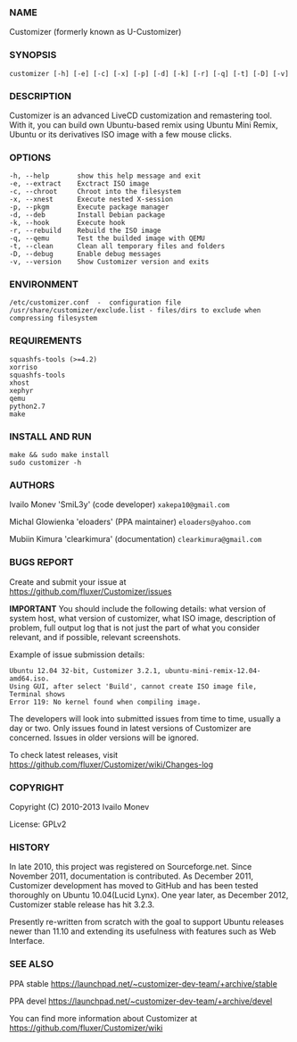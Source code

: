 ### NAME

Customizer (formerly known as U-Customizer)

	
### SYNOPSIS

    customizer [-h] [-e] [-c] [-x] [-p] [-d] [-k] [-r] [-q] [-t] [-D] [-v]


### DESCRIPTION

Customizer is an advanced LiveCD customization and remastering tool. With it, you can build own
Ubuntu-based remix using Ubuntu Mini Remix, Ubuntu or its derivatives ISO image with a few mouse clicks.


### OPTIONS

    -h, --help       show this help message and exit
    -e, --extract    Exctract ISO image
    -c, --chroot     Chroot into the filesystem
    -x, --xnest      Execute nested X-session
    -p, --pkgm       Execute package manager
    -d, --deb        Install Debian package
    -k, --hook       Execute hook
    -r, --rebuild    Rebuild the ISO image
    -q, --qemu       Test the builded image with QEMU
    -t, --clean      Clean all temporary files and folders
    -D, --debug      Enable debug messages
    -v, --version    Show Customizer version and exits

### ENVIRONMENT

    /etc/customizer.conf  -  configuration file
    /usr/share/customizer/exclude.list - files/dirs to exclude when compressing filesystem

### REQUIREMENTS

    squashfs-tools (>=4.2)
    xorriso
    squashfs-tools
    xhost
    xephyr
    qemu
    python2.7
    make

### INSTALL AND RUN

    make && sudo make install
    sudo customizer -h
   
### AUTHORS

Ivailo Monev 'SmiL3y' (code developer) `xakepa10@gmail.com`

Michal Glowienka 'eloaders' (PPA maintainer) `eloaders@yahoo.com`

Mubiin Kimura 'clearkimura' (documentation) `clearkimura@gmail.com`


### BUGS REPORT

Create and submit your issue at https://github.com/fluxer/Customizer/issues

**IMPORTANT** You should include the following details: what version of system host, 
what version of customizer, what ISO image, description of problem, full output log that is 
not just the part of what you consider relevant, and if possible, relevant screenshots.

Example of issue submission details:

    Ubuntu 12.04 32-bit, Customizer 3.2.1, ubuntu-mini-remix-12.04-amd64.iso.
    Using GUI, after select 'Build', cannot create ISO image file, Terminal shows
    Error 119: No kernel found when compiling image.

The developers will look into submitted issues from time to time, usually a day or two.
Only issues found in latest versions of Customizer are concerned. Issues in older versions
will be ignored.

To check latest releases, visit https://github.com/fluxer/Customizer/wiki/Changes-log


### COPYRIGHT
    
Copyright (C) 2010-2013  Ivailo Monev

License: GPLv2


### HISTORY

In late 2010, this project was registered on Sourceforge.net. Since November 2011,
documentation is contributed. As December 2011, Customizer development has moved to
GitHub and has been tested thoroughly on Ubuntu 10.04(Lucid Lynx). One year later, 
as December 2012, Customizer stable release has hit 3.2.3.

Presently re-written from scratch with the goal to support Ubuntu releases newer than 11.10
and extending its usefulness with features such as Web Interface.


### SEE ALSO

PPA stable  https://launchpad.net/~customizer-dev-team/+archive/stable

PPA devel  https://launchpad.net/~customizer-dev-team/+archive/devel

You can find more information about Customizer at https://github.com/fluxer/Customizer/wiki
